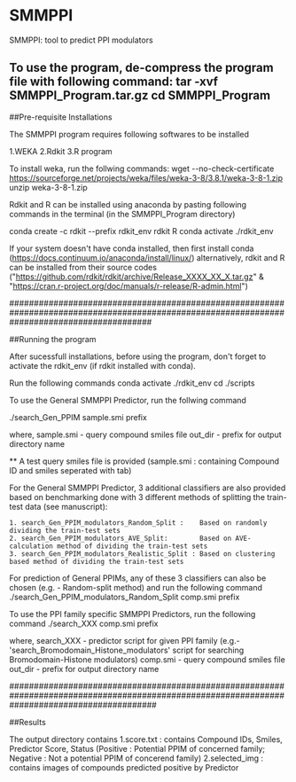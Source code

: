 # SMMPPI
SMMPPI: tool to predict PPI modulators


To use the program, de-compress the program file with following command:
tar -xvf SMMPPI_Program.tar.gz
cd SMMPPI_Program
-------------------------------------------------------------------------

##Pre-requisite Installations

The SMMPPI program requires following softwares to be installed 
 
1.WEKA 
2.Rdkit 
3.R program 


To install weka, run the follwing commands:
wget --no-check-certificate https://sourceforge.net/projects/weka/files/weka-3-8/3.8.1/weka-3-8-1.zip 
unzip weka-3-8-1.zip 


Rdkit and R can be installed using anaconda by pasting following commands
in the terminal (in the SMMPPI_Program directory)

conda create -c rdkit --prefix rdkit_env rdkit R 
conda activate ./rdkit_env 


If your system doesn't have conda installed, then first install
conda (https://docs.continuum.io/anaconda/install/linux/)
alternatively, rdkit and R can be installed from their source
codes ("https://github.com/rdkit/rdkit/archive/Release_XXXX_XX_X.tar.gz" & 
"https://cran.r-project.org/doc/manuals/r-release/R-admin.html") 

#############################################################################################################################################

##Running the program

After sucessfull installations,
before using the program, don't forget to activate the rdkit_env
(if rdkit installed with conda).

Run the following commands 
conda activate ./rdkit_env
cd ./scripts


To use the General SMMPPI Predictor, run the follwing command

./search_Gen_PPIM sample.smi prefix

  where,
    sample.smi  - query compound smiles file
    out_dir   - prefix for output directory name

** A test query smiles file is provided (sample.smi : containing Compound ID and smiles seperated with tab)


For the General SMMPPI Predictor,
3 additional classifiers are also provided based on benchmarking done with 3 different methods of splitting the train-test data (see manuscript):

	1. search_Gen_PPIM_modulators_Random_Split :    Based on randomly dividing the train-test sets
	2. search_Gen_PPIM_modulators_AVE_Split:        Based on AVE-calculation method of dividing the train-test sets
	3. search_Gen_PPIM_modulators_Realistic_Split : Based on clustering based method of dividing the train-test sets

For prediction of General PPIMs, any of these 3 classifiers can also be chosen (e.g. - Random-split method) and run the following command
./search_Gen_PPIM_modulators_Random_Split comp.smi prefix


To use the PPI family specific SMMPPI Predictors, run the following command 
./search_XXX comp.smi prefix
 
  where,
   search_XXX - predictor script for given PPI family 
                (e.g.- 'search_Bromodomain_Histone_modulators' script for searching Bromodomain-Histone modulators)
   comp.smi   - query compound smiles file 
   out_dir    - prefix for output directory name 

##############################################################################################################################################

##Results

The output directory contains 
  1.score.txt : contains Compound IDs, Smiles, Predictor Score, Status
                   (Positive : Potential PPIM of concerned family;
                   Negative : Not a potential PPIM of concerend family)
  2.selected_img : contains images of compounds predicted positive by Predictor








